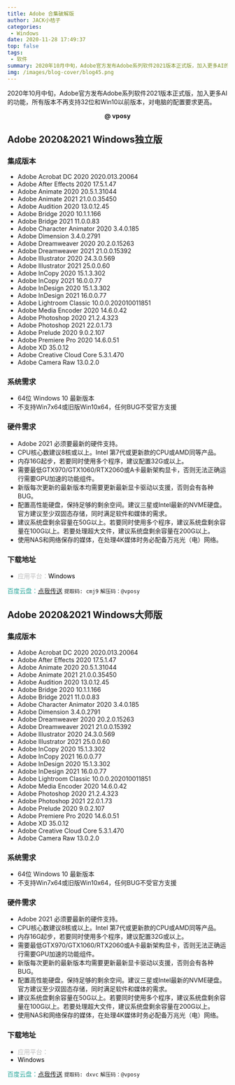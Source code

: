 ```yaml
---
title: Adobe 合集破解版
author: JACK小桔子
categories: 
 - Windows
date: 2020-11-28 17:49:37
top: false
tags: 
 - 软件
summary: 2020年10月中旬，Adobe官方发布Adobe系列软件2021版本正式版，加入更多AI的功能，所有版本不再支持32位和Win10以前版本，对电脑的配置要求更高
img: /images/blog-cover/blog45.png
---
```

2020年10月中旬，Adobe官方发布Adobe系列软件2021版本正式版，加入更多AI的功能，所有版本不再支持32位和Win10以前版本，对电脑的配置要求更高。

**<center>@ vposy</center>**

## Adobe 2020&2021 Windows独立版
### 集成版本
* Adobe Acrobat DC 2020 2020.013.20064
* Adobe After Effects 2020 17.5.1.47
* Adobe Animate 2020 20.5.1.31044
* Adobe Animate 2021 21.0.0.35450
* Adobe Audition 2020 13.0.12.45
* Adobe Bridge 2020 10.1.1.166
* Adobe Bridge 2021 11.0.0.83
* Adobe Character Animator 2020 3.4.0.185
* Adobe Dimension 3.4.0.2791
* Adobe Dreamweaver 2020 20.2.0.15263
* Adobe Dreamweaver 2021 21.0.0.15392
* Adobe Illustrator 2020 24.3.0.569
* Adobe Illustrator 2021 25.0.0.60
* Adobe InCopy 2020 15.1.3.302
* Adobe InCopy 2021 16.0.0.77
* Adobe InDesign 2020 15.1.3.302
* Adobe InDesign 2021 16.0.0.77
* Adobe Lightroom Classic 10.0.0.202010011851
* Adobe Media Encoder 2020 14.6.0.42
* Adobe Photoshop 2020 21.2.4.323
* Adobe Photoshop 2021 22.0.1.73
* Adobe Prelude 2020 9.0.2.107
* Adobe Premiere Pro 2020 14.6.0.51
* Adobe XD 35.0.12
* Adobe Creative Cloud Core 5.3.1.470
* Adobe Camera Raw 13.0.2.0

### 系统需求
* 64位 Windows 10 最新版本
* 不支持Win7x64或旧版Win10x64，任何BUG不受官方支援

### 硬件需求
* Adobe 2021 必须要最新的硬件支持。
* CPU核心数建议8核或以上。Intel 第7代或更新款的CPU或AMD同等产品。
* 内存16G起步，若要同时使用多个程序，建议配置32G或以上。
* 需要最低GTX970/GTX1060/RTX2060或A卡最新架构显卡，否则无法正确运行需要GPU加速的功能组件。
* 新版每次更新的最新版本均需要更新最新显卡驱动以支援，否则会有各种BUG。
* 配置高性能硬盘，保持足够的剩余空间。建议三星或Intel最新的NVME硬盘。官方建议至少双固态存储，同时满足软件和媒体的需求。
* 建议系统盘剩余容量在50G以上。若要同时使用多个程序，建议系统盘剩余容量在100G以上。若要处理超大文件，建议系统盘剩余容量在200G以上。
* 使用NAS和网络保存的媒体，在处理4K媒体时务必配备万兆光（电）网络。

### 下载地址
* <font color = #bcbcbc>应用平台：</font><font color = #000000>Windows</font>

<font color = #26a59a>百度云盘：</font>[点我传送](https://pan.baidu.com/s/1XVWl9SUs6eCB8_6oJ3PoTg)  `提取码: cmj9`  `解压码：@vposy`

## Adobe 2020&2021 Windows大师版
### 集成版本
* Adobe Acrobat DC 2020 2020.013.20064
* Adobe After Effects 2020 17.5.1.47
* Adobe Animate 2020 20.5.1.31044
* Adobe Animate 2021 21.0.0.35450
* Adobe Audition 2020 13.0.12.45
* Adobe Bridge 2020 10.1.1.166
* Adobe Bridge 2021 11.0.0.83
* Adobe Character Animator 2020 3.4.0.185
* Adobe Dimension 3.4.0.2791
* Adobe Dreamweaver 2020 20.2.0.15263
* Adobe Dreamweaver 2021 21.0.0.15392
* Adobe Illustrator 2020 24.3.0.569
* Adobe Illustrator 2021 25.0.0.60
* Adobe InCopy 2020 15.1.3.302
* Adobe InCopy 2021 16.0.0.77
* Adobe InDesign 2020 15.1.3.302
* Adobe InDesign 2021 16.0.0.77
* Adobe Lightroom Classic 10.0.0.202010011851
* Adobe Media Encoder 2020 14.6.0.42
* Adobe Photoshop 2020 21.2.4.323
* Adobe Photoshop 2021 22.0.1.73
* Adobe Prelude 2020 9.0.2.107
* Adobe Premiere Pro 2020 14.6.0.51
* Adobe XD 35.0.12
* Adobe Creative Cloud Core 5.3.1.470
* Adobe Camera Raw 13.0.2.0

### 系统需求
* 64位 Windows 10 最新版本
* 不支持Win7x64或旧版Win10x64，任何BUG不受官方支援

### 硬件需求
* Adobe 2021 必须要最新的硬件支持。
* CPU核心数建议8核或以上。Intel 第7代或更新款的CPU或AMD同等产品。
* 内存16G起步，若要同时使用多个程序，建议配置32G或以上。
* 需要最低GTX970/GTX1060/RTX2060或A卡最新架构显卡，否则无法正确运行需要GPU加速的功能组件。
* 新版每次更新的最新版本均需要更新最新显卡驱动以支援，否则会有各种BUG。
* 配置高性能硬盘，保持足够的剩余空间。建议三星或Intel最新的NVME硬盘。官方建议至少双固态存储，同时满足软件和媒体的需求。
* 建议系统盘剩余容量在50G以上。若要同时使用多个程序，建议系统盘剩余容量在100G以上。若要处理超大文件，建议系统盘剩余容量在200G以上。
* 使用NAS和网络保存的媒体，在处理4K媒体时务必配备万兆光（电）网络。

### 下载地址
* <font color = #bcbcbc>应用平台：</font>
* <font color = #000000>Windows</font>

<font color = #26a59a>百度云盘：</font>[点我传送](https://pan.baidu.com/s/1jmU-tQ-GWaclEh2LqoCv2A)  `提取码: dxvc`  `解压码：@vposy`